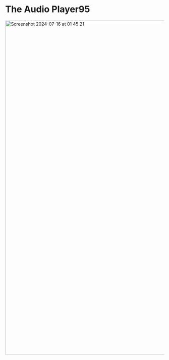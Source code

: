 
  # The Audio Player95
<img width="1057" alt="Screenshot 2024-07-16 at 01 45 21" src="https://github.com/user-attachments/assets/4576bae2-e058-42ad-86d9-310e4ce8365a">


